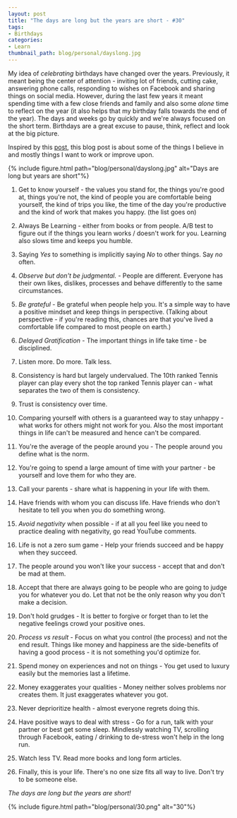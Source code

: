 ```yaml
---
layout: post
title: "The days are long but the years are short - #30"
tags:
- Birthdays
categories:
- Learn
thumbnail_path: blog/personal/dayslong.jpg
---
```


My idea of *celebrating* birthdays have changed over the years. Previously, it meant being the center of attention - inviting lot of friends, cutting cake, answering phone calls, responding to wishes on Facebook and sharing things on social media. However, during the last few years it meant spending time with a few close friends and family and also some *alone* time to reflect on the year (it also helps that my birthday falls towards the end of the year). The days and weeks go by quickly and we're always focused on the short term. Birthdays are a great excuse to pause, think, reflect and look at the big picture.

Inspired by this [post](https://blog.samaltman.com/the-days-are-long-but-the-decades-are-short), this blog post is about some of the things I believe in and mostly things I want to work or improve upon.

{% include figure.html path="blog/personal/dayslong.jpg" alt="Days are long but years are short"%}

1. Get to know yourself - the values you stand for, the things you're good at, things you're not, the kind of people you are comfortable being yourself, the kind of trips you like, the time of the day you're productive and the kind of work that makes you happy. (the list goes on)

2. Always Be Learning - either from books or from people. A/B test to figure out if the things you learn works / doesn't work for you. Learning also slows time and keeps you humble.

3. Saying *Yes* to something is implicitly saying *No* to other things. Say *no* often.

4. *Observe but don't be judgmental.* - People are different. Everyone has their own likes, dislikes, processes and behave differently to the same circumstances.

5. *Be grateful* - Be grateful when people help you. It's a simple way to have a positive mindset and keep things in perspective. (Talking about perspective - if you're reading this, chances are that you've lived a comfortable life compared to most people on earth.)

6. *Delayed Gratification* - The important things in life take time - be disciplined.

7. Listen more. Do more. Talk less.

8. Consistency is hard but largely undervalued. The 10th ranked Tennis player can play every shot the top ranked Tennis player can - what separates the two of them is consistency.

9. Trust is consistency over time.

10. Comparing yourself with others is a guaranteed way to stay unhappy - what works for others might not work for you. Also the most important things in life can't be measured and hence can't be compared.

11. You're the average of the people around you - The people around you define what is the norm.

12. You're going to spend a large amount of time with your partner - be yourself and love them for who they are.

13. Call your parents - share what is happening in your life with them.

14. Have friends with whom you can discuss life. Have friends who don't hesitate to tell you when you do something wrong.

15. *Avoid negativity* when possible - if at all you feel like you need to practice dealing with negativity, go read YouTube comments.

16. Life is not a zero sum game - Help your friends succeed and be happy when they succeed.

17. The people around you won't like your success - accept that and don't be mad at them.

18. Accept that there are always going to be people who are going to judge you for whatever you do. Let that not be the only reason why you don't make a decision.

19. Don't hold grudges - It is better to forgive or forget than to let the negative feelings crowd your positive ones.

20. *Process vs result* - Focus on what you control (the process) and not the end result. Things like money and happiness are the side-benefits of having a good process - it is not something you'd optimize for.

21. Spend money on experiences and not on things - You get used to luxury easily but the memories last a lifetime.

22. Money exaggerates your qualities - Money neither solves problems nor creates them. It just exaggerates whatever you got.

23. Never deprioritize health - almost everyone regrets doing this.

24. Have positive ways to deal with stress - Go for a run, talk with your partner or best get some sleep. Mindlessly watching TV, scrolling through Facebook, eating / drinking to de-stress won't help in the long run.

25. Watch less TV. Read more books and long form articles.

26. Finally, this is your life. There's no one size fits all way to live. Don't try to be someone else.

*The days are long but the years are short!*

{% include figure.html path="blog/personal/30.png" alt="30"%}